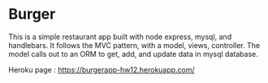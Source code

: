 # Burger
This is a simple restaurant app built with node express, mysql, and handlebars. It follows the MVC pattern, with a model, views, controller. The model calls out to an ORM to get, add, and update data in mysql database.


Heroku page :  https://burgerapp-hw12.herokuapp.com/
